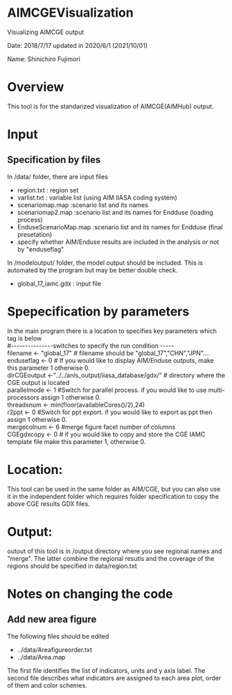 # AIMCGEVisualization
Visualizing AIMCGE output

Date: 2018/7/17 updated in 2020/6/1 (2021/10/01)

Name: Shinichiro Fujimori

# Overview

This tool is for the standarized visualization of AIMCGE(AIMHub) output.


# Input
## Specification by files

In /data/ folder, there are input files

- region.txt : region set
- varlist.txt : variable list (using AIM IIASA coding system)
- scenariomap.map :scenario list and its names
- scenariomap2.map :scenario list and its names for Endduse (loading process)
- EnduseScenarioMap.map :scenario list and its names for Endduse (final presetation)
- specify whether AIM/Enduse results are included in the analysis or not by "enduseflag"

In /modeloutput/ folder, the model output should be included. This is automated by the program but may be better double check.
- global_17_iamc.gdx : input file

# Spepecification by parameters

In the main program there is a location to specifies key parameters which tag is below  
  #---------------switches to specify the run condition -----  
filename <- "global_17" # filename should be "global_17","CHN","JPN"....  
enduseflag <- 0   # If you would like to display AIM/Enduse outputs, make this parameter 1 otherwise 0.  
dirCGEoutput <-"../../anls_output/iiasa_database/gdx/"  # directory where the CGE output is located   
parallelmode <- 1 #Switch for parallel process. if you would like to use multi-processors assign 1 otherwise 0.  
threadsnum <- min(floor(availableCores()/2),24)  
r2ppt <- 0 #Switch for ppt export. if you would like to export as ppt then assign 1 otherwise 0.  
mergecolnum <- 6 #merge figure facet number of columns  
CGEgdxcopy <- 0 # if you would like to copy and store the CGE IAMC template file make this parameter 1, otherwise 0.  


# Location:
This tool can be used in the same folder as AIM/CGE,
but you can also use it in the independent folder which requires folder specification to copy the above CGE results GDX files.

# Output:
outout of this tool is in /output directory where you see regional names and "merge". The latter combine the regional resutls and the coverage of the regions should be specified in data/region.txt
 

# Notes on changing the code
## Add new area figure

The following files should be edited

- ../data/Areafigureorder.txt
- ../data/Area.map

The first file identifies the list of indicators, units and y axis label.
The second file describes what indicators are assigned to each area plot, order of them and color schemes.
